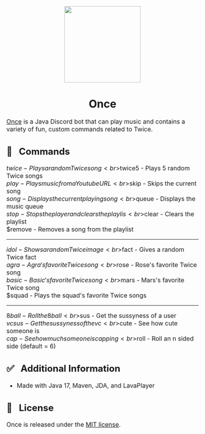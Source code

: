 <p align="center"><img src="https://i.imgur.com/ZyLyR01.png" width="200" height="200"/></p>

<h1 align="center">Once</h1>

<font size="3"><a href="https://github.com/Aeonss/Once/releases/latest/">Once</a> is a Java Discord bot that can play music
and contains a variety of fun, custom commands related to Twice.</font>


<font size="3">

## 🚀 &nbsp; Commands
$twice - Plays a random Twice song
<br>$twice5 - Plays 5 random Twice songs
<br>$play - Plays music from a Youtube URL
<br>$skip - Skips the current song
<br>$song - Displays the current playing song
<br>$queue - Displays the music queue
<br>$stop - Stops the player and clears the playlis
<br>$clear - Clears the playlist
<br>$remove - Removes a song from the playlist

---------------------------------
$idol - Shows a random Twice image
<br>$fact - Gives a random Twice fact
<br>$agra - Agra's favorite Twice song
<br>$rose - Rose's favorite Twice song
<br>$basic - Basic's favorite Twice song
<br>$mars - Mars's favorite Twice song
<br>$squad - Plays the squad's favorite Twice songs

---------------------------------
$8ball - Roll the 8 ball
<br>$sus - Get the sussyness of a user
<br>$vcsus - Get the sussyness of the vc
<br>$cute - See how cute someone is
<br>$cap - See how much someone is capping
<br>$roll - Roll an n sided side (default = 6)

## ✅ &nbsp; Additional Information
* Made with Java 17, Maven, JDA, and LavaPlayer

## 📘 &nbsp; License
Once is released under the [MIT license](https://github.com/Aeonss/Once/blob/master/LICENSE.md).

</font>